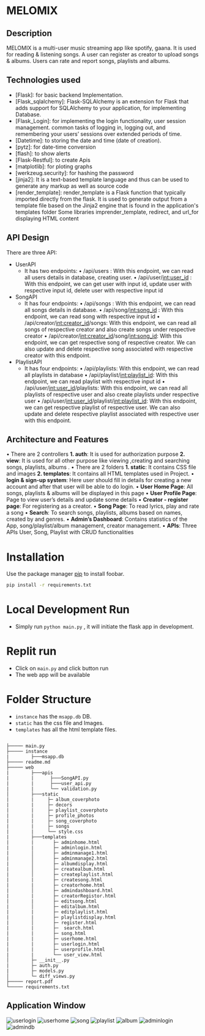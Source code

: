 # MELOMIX

## Description
MELOMIX is a multi-user music streaming app like spotify, gaana. It is used for reading & listening songs. A user can
register as creator to upload songs & albums. Users can rate and report songs, playlists and albums.


## Technologies used

- [Flask]: for basic backend Implementation.
- [Flask_sqlalchemy]: Flask-SQLAlchemy is an extension for Flask that adds support for SQLAlchemy to your application, for implementing Database.
- [Flask_Login]: for implementing the login functionality, user session management. common tasks of logging in, logging out, and remembering your users’ sessions over extended periods of time.
- [Datetime]: to storing the date and time (date of creation).
- [pytz]: for date-time conversion
- [flash]: to show alerts
- [Flask-Restful]: to create Apis
- [matplotlib]: for ploting graphs
- [werkzeug.security]: for hashing the password 
- [jinja2]: It is a text-based template language and thus can be used to generate any markup as well as source code
- [render_template]: render_template is a Flask function that typically imported directly from the flask. It is used to generate output from a template file based on the Jinja2 engine that is found in the application's templates folder Some libraries imprender_template, redirect, and url_for displaying HTML content

## API Design
There are three API:
- UserAPI
    - It has two endpoints:
        • /api/users : With this endpoint, we can read all users details in database, creating user.
        • /api/user/<int:user_id> : With this endpoint, we can get user with input id,
            update user with respective input id, delete user with respective input id
- SongAPI
    - It has four endpoints:
        • /api/songs : With this endpoint, we can read all songs details in database.
        • /api/song/<int:song_id> : With this endpoint, we can read song with respective input id
        • /api/creator/<int:creator_id>/songs: With this endpoint, we can read all songs of respective
            creator and also create songs under respective creator
        • /api/creator/<int:creator_id>/song/<int:song_id>: With this endpoint, we can get respective
            song of respective creator. We can also update and delete respective song associated with
            respective creator with this endpoint.
- PlaylistAPI
    - It has four endpoints:
        • /api/playlists: With this endpoint, we can read all playlists in database
        • /api/playlist/<int:playlist_id>: With this endpoint, we can read playlist with respective input id
        • /api/user/<int:user_id>/playlists: With this endpoint, we can read all playlists of respective user
            and also create playlists under respective user
        • /api/user/<int:user_id>/playlist/<int:playlist_id>: With this endpoint, we can get respective
            playlist of respective user. We can also update and delete respective playlist associated with
            respective user with this endpoint.


## Architecture and Features
• There are 2 controllers
    **1. auth**: It is used for authorization purpose
    **2. view**: It is used for all other purpose like viewing ,creating and searching songs, playlists, albums .
• There are 2 folders
    **1. static**: It contains CSS file and images
    **2. templates**: It contains all HTML templates used in Project.
• **login & sign-up system**: Here user should fill in details for creating a new account and after that user will be able to
    do login.
• **User Home Page**: All songs, playlists & albums will be displayed in this page
• **User Profile Page**: Page to view user’s details and update some details
• **Creator - register page**: For registering as a creator.
• **Song Page**: To read lyrics, play and rate a song
• **Search**: To search songs, playlists, albums based on names, created by and genres.
• **Admin’s Dashboard**: Contains statistics of the App, song/playlist/album management, creator management.
• **APIs**: Three APIs User, Song, Playlist with CRUD functionalities

# Installation

Use the package manager [pip](https://pip.pypa.io/en/stable/) to install foobar.

```bash
pip install -r requirements.txt
```

# Local Development Run

- Simply run `python main.py` , it will initiate the flask app in development.

# Replit run

- Click on `main.py` and click button run
- The web app will be available

# Folder Structure

- `instance` has the `msapp.db` DB.
- `static` has the css file and Images.
- `templates` has all the html template files.

```

├───── main.py
├───── instance
|        ├───msapp.db
├───── readme.md
├───── web
|        ├───apis
|        |      ├───SongAPI.py
|        |      ├───user_api.py
|        |      └── validation.py
│        ├───static
|        |     ├─ album_coverphoto
|        |     ├─ decors
|        |     ├─ playlist_coverphoto
|        |     ├─ profile_photos
|        |     ├─ song_coverphoto
|        |     ├─ songs
|        |     └── style.css
|        ├───templates
|        |       ├─ adminhome.html
|        |       ├─ adminlogin.html
|        │       ├─ adminmanage1.html
|        │       ├─ adminmanage2.html
|        │       ├─ albumdisplay.html
|        │       ├─ createalbum.html
|        │       ├─ createplaylist.html
|        |       ├─ createsong.html
|        |       ├─ creatorhome.html
|        │       ├─ admindashboard.html
|        |       ├─ creatorRegistor.html
|        |       ├─ editsong.html
|        │       ├─ editalbum.html
|        |       ├─ editplaylist.html
|        |       ├─ playlistdisplay.html
|        │       ├─ register.html
|        |       ├─  search.html
|        |       ├─ song.html
|        |       ├─ userhome.html
|        |       ├─ userlogin.html
|        |       ├─ userprofile.html
|        |       └── user_view.html
│        ├─ __init__.py
|        ├─ auth.py
|        ├─ models.py
│        └─ diff_views.py
├───── report.pdf
└───── requirements.txt
```

## Application Window
![userlogin](https://github.com/psmidhunreddy/melomix/assets/129940887/b67a3d98-8feb-4b10-ba7b-c171e8b3b14a)
![userhome](https://github.com/psmidhunreddy/melomix/assets/129940887/fb41e83e-8976-4ec6-bcad-4d9e6933d32f)
![song](https://github.com/psmidhunreddy/melomix/assets/129940887/f18b1094-9b34-4537-87de-2644c80642de)
![playlist](https://github.com/psmidhunreddy/melomix/assets/129940887/a5a72a8b-78f5-4f64-8703-91a6e4dff28f)
![album](https://github.com/psmidhunreddy/melomix/assets/129940887/2e2664a9-b819-46c8-aba4-730a4ad1b9df)
![adminlogin](https://github.com/psmidhunreddy/melomix/assets/129940887/c3a4943c-2f0d-4091-bcb2-a9861899aad2)
![admindb](https://github.com/psmidhunreddy/melomix/assets/129940887/ea050ffe-2387-4de7-92c2-f8078710b718)


